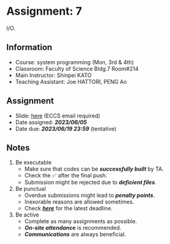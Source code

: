 # Assignment: 7

I/O.

## Information

- Course: system programming (Mon, 3rd & 4th)
- Classroom: Faculty of Science Bldg.7 Room#214
- Main Instructor: Shinpei KATO
- Teaching Assistant: Joe HATTORI, PENG Ao

## Assignment

- Slide: [here](https://docs.google.com/presentation/d/1sF4_94DJ-_Y_7lnQ02IZwz1e6dNbXeciqdt4BOxyfYc/edit?usp=sharing) (ECCS email required) 
- Date assigned: ***2023/06/05***
- Date due: ***2023/06/19 23:59*** (tentative)

## Notes

1. Be executable
    - Make sure that codes can be ***successfully built*** by TA.
    - Check the ✅ after the final push.
    - Submission might be rejected due to ***deficient files***.
1. Be punctual
    - Overdue submissions might lead to ***penalty points***.
    - Inexorable reasons are allowed sometimes.
    - Check [***here***](https://github.com/ut-syspro-admin/assignment-8) for the latest deadline.
1. Be active
    - Complete as many assignments as possible.
    - ***On-site attendance*** is recommended.
    - ***Communications*** are always beneficial.
